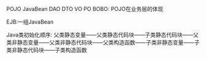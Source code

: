 POJO
JavaBean
DAO DTO VO PO 
BOBO: POJO在业务层的体现


EJB:一组JavaBean

Java类初始化顺序:
父类静态变量——父类静态代码块——子类静态代码块——父类非静态变量——父类非静态代码块——父类构造函数——子类非静态变量——子类非静态代码块——子类构造函数
